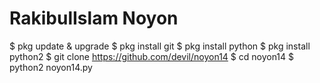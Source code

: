 # RakibulIslam Noyon
$ pkg update & upgrade
$ pkg install git
$ pkg install python
$ pkg install python2
$ git clone https://github.com/devil/noyon14
$ cd noyon14
$ python2 noyon14.py 
